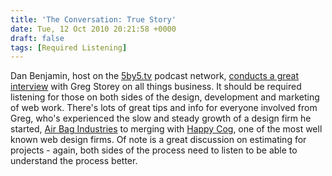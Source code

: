 ```yaml
---
title: 'The Conversation: True Story'
date: Tue, 12 Oct 2010 20:21:58 +0000
draft: false
tags: [Required Listening]
---
```


Dan Benjamin, host on the [5by5.tv](http://5by5.tv) podcast network, [conducts a great interview](http://5by5.tv/conversation/35) with Greg Storey on all things business. It should be required listening for those on both sides of the design, development and marketing of web work. There's lots of great tips and info for everyone involved from Greg, who's experienced the slow and steady growth of a design firm he started, [Air Bag Industries](http://airbagindustries.com/) to merging with [Happy Cog](http://happycog.com/), one of the most well known web design firms. Of note is a great discussion on estimating for projects - again, both sides of the process need to listen to be able to understand the process better.